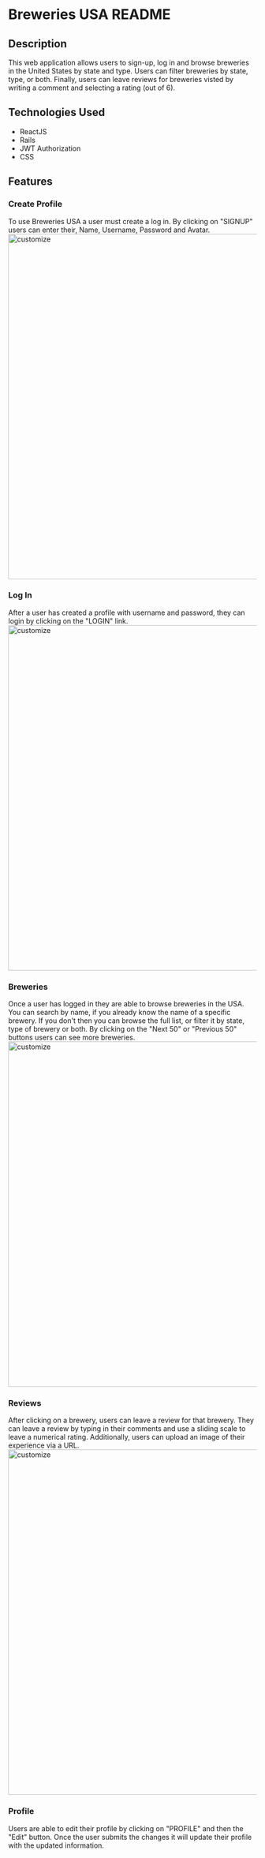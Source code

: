 # Breweries USA README

## Description
This web application allows users to sign-up, log in and browse breweries in the United States by state and type. Users can filter breweries by state, type, or both. Finally, users can leave reviews for breweries visted by writing a comment and selecting a rating (out of 6).

## Technologies Used
- ReactJS
- Rails
- JWT Authorization
- CSS

## Features

### Create Profile
To use Breweries USA a user must create a log in. By clicking on "SIGNUP" users can enter their, Name, Username, Password and Avatar.
<img src="https://media.giphy.com/media/Ur2R3qhwlnBayipXd2/giphy.gif" alt="customize" width="700"/>

### Log In
After a user has created a profile with username and password, they can login by clicking on the "LOGIN" link.
<img src="https://media.giphy.com/media/Sw6FyRFT8igXXcTqkR/giphy.gif" alt="customize" width="700"/>

### Breweries
Once a user has logged in they are able to browse breweries in the USA. You can search by name, if you already know the name of a specific brewery. If you don't then you can browse the full list, or filter it by state, type of brewery or both. By clicking on the "Next 50" or "Previous 50" buttons users can see more breweries.
<img src="https://media.giphy.com/media/cm6YRLHpRuuAaD8KAN/giphy.gif" alt="customize" width="700"/>

### Reviews
After clicking on a brewery, users can leave a review for that brewery. They can leave a review by typing in their comments and use a sliding scale to leave a numerical rating. Additionally, users can upload an image of their experience via a URL.
<img src="https://media.giphy.com/media/JomlffbmFG9qHKpZiI/giphy.gif" alt="customize" width="700"/>

### Profile
Users are able to edit their profile by clicking on "PROFILE" and then the "Edit" button. Once the user submits the changes it will update their profile with the updated information.
